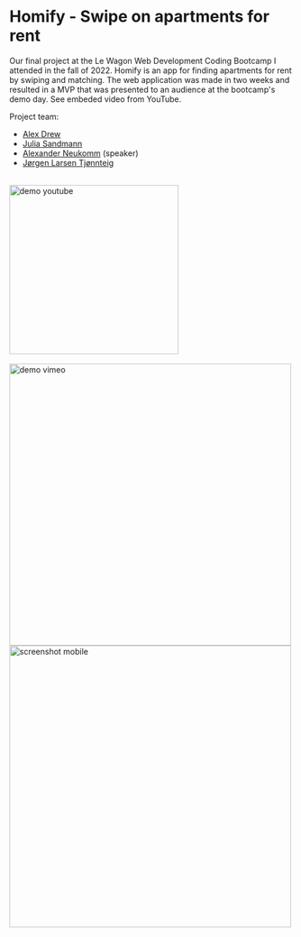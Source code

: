 # Homify - Swipe on apartments for rent                            
                            
<div>
  <p>Our final project at the Le Wagon Web Development Coding Bootcamp I attended in the fall of 2022. Homify is an app for finding apartments for rent by swiping and matching. The web application was made in two weeks and resulted in a MVP that was presented to an audience at the bootcamp's demo day. See embeded video from YouTube.</p>
  <p>Project team:</p>
  <ul>
    <li><a href="https://github.com/AlexDrew90" target="_blank" rel="noreferrer">Alex Drew</a></li>
    <li><a href="https://github.com/juliasnd" target="_blank" rel="noreferrer">Julia Sandmann</a></li>
    <li><a href="https://github.com/alexandernk1555" target="_blank" rel="noreferrer">Alexander Neukomm</a> (speaker)</li>
    <li><a href="https://github.com/jorgenlt" target="_blank" rel="noreferrer">Jørgen Larsen Tjønnteig</a></li>
  </ul>
</div>
<br/>
<div>
  <a href="https://www.youtube.com/watch?v=T3OJIEels1E">
    <img height="300px" target="_blank" alt="demo youtube" src="https://github.com/jorgenlt/homify/assets/108831121/c1857263-56d0-44fd-a79c-9866b15ee593" />
  </a>
</div>
<br/>
<div>
  <a href="https://vimeo.com/808073105">
    <img height="500px" target="_blank" alt="demo vimeo" src="https://github.com/jorgenlt/homify/assets/108831121/efc847e2-0506-4a40-9175-986b0e306df5" />
  </a>
  <img src="https://github.com/jorgenlt/homify/assets/108831121/67043f00-efe8-48e6-a834-a35fa425b808" height="500px" alt="screenshot mobile" />
</div>
